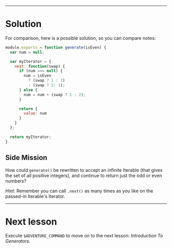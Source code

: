 ----

# Solution

For comparison, here is a possible solution, so you can compare notes:

```js
module.exports = function generate(isEven) {
  var num = null;

  var myIterator = {
    next: function(swap) {
      if (num === null) {
        num = isEven
          ? (swap ? 1 : 2)
          : (swap ? 2: 1);
      } else {
        num = num + (swap ? 1 : 2);
      }

      return {
        value: num
      }
    }
  };

  return myIterator;
}
```

## Side Mission

How could `generate()` be rewritten to accept an infinite Iterable (that gives
the set of all positive integers), and continue to return just the odd or even
numbers?

*Hint*: Remember you can call `.next()` as many times as you like on the
passed-in Iterable's Iterator.

----

# Next lesson

Execute `$ADVENTURE_COMMAND` to move on to the next lesson: _Introduction To
Generators_.
